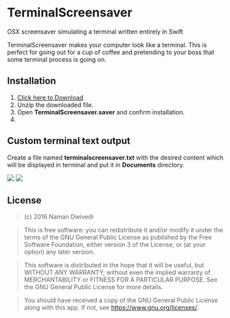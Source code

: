 # TerminalScreensaver
OSX screensaver simulating a terminal written entirely in Swift

TerminalScreensaver makes your computer look like a terminal. This is perfect for going out for a cup of coffee and pretending to your boss that some terminal process is going on.

## Installation

1. [Click here to Download](https://github.com/naman14/TerminalScreensaver/releases/download/1.0/TerminalScreensaver.saver.zip)
2. Unzip the downloaded file.
3. Open **TerminalScreensaver.saver** and confirm installation.
4. 

## Custom terminal text output
Create a file named **terminalscreensaver.txt** with the desired content which will be displayed in terminal and put it in **Documents** directory.

![](https://raw.githubusercontent.com/naman14/TerminalScreensaver/master/graphics/graphic1.jpeg)
![](https://raw.githubusercontent.com/naman14/TerminalScreensaver/master/graphics/graphic2.png)

## License

>(c) 2016 Naman Dwivedi 

>This is free software: you can redistribute it and/or modify it under the terms of the GNU General Public License as published by the Free Software Foundation, either version 3 of the License, or (at your option) any later version. 

>This software is distributed in the hope that it will be useful, but WITHOUT ANY WARRANTY; without even the implied warranty of MERCHANTABILITY or FITNESS FOR A PARTICULAR PURPOSE. See the GNU General Public License for more details. 

>You should have received a copy of the GNU General Public License along with this app. If not, see <https://www.gnu.org/licenses/>.


